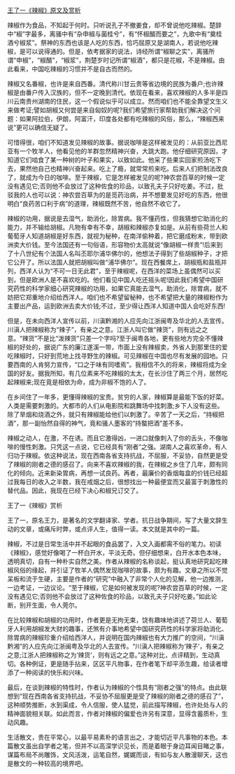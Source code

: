 [王了一《辣椒》原文及赏析](https://www.vrrw.net/wx/9035.html)

辣椒作为食品，不知起于何时。只听说孔子不撤姜食，却不曾说他吃辣椒。楚辞中“椒”字最多，离骚中有“杂申椒与菌桂兮”，有“怀椒醑而要之”，九歌中有“奠桂酒兮椒浆”。祭神的东西也该是人吃的东西，恰巧屈原又是湖南人，若说他吃辣椒，是可以说得通的。但是，依考据家的说法，诗经所谓“椒聊之实”，离骚所谓“申椒”，“椒醑”，“椒浆”，荆楚岁时记所谓“椒酒”，都只是花椒，不是辣椒。由此看来，中国吃辣椒的习惯并不是自古而然的。

辣椒又名番椒，也许是来自西番。清代称川甘云贵等省边境的民族为番户;也许辣椒是由番户传入汉族的，但不一定晚到清代。依现在看来，喜欢辣椒的人多半是四川云南贵州湖南的住民，这一个假说似乎可以成立。然而咱们也不能全靠望文生义来做考证;譬如胡椒又何尝是来自匈奴的呢?我们希望旅行家帮助我们解决这个问题：如果阿拉伯，伊朗，阿富汗，印度各处都有吃辣椒的风俗，那么，“辣椒西来说”更可以确信无疑了。



可惜得很，咱们不知道发见辣椒的故事。据说咖啡是这样被发见的：从前亚比西尼亚有一个牧羊人，他看见他的羊群忽然精神兴奋，大跳大跑。他仔细研究原因，才知道它们啮食了某一种树的叶子和果实，以致如此。他采了些果实回家煎汤吃下去，果然他自己也精神兴奋起来。吃上了瘾，就常常煎来吃。后来人们把制法改良了，就成为今日的咖啡。至于辣椒，它是怎样被发见的呢?神农尝百草的时候一定没有遇见它;否则他不会放过了这种佐食的珍品，以致孔夫子只好吃姜。不过，批驳我的人也可以说：神农尝百草为的是觅药治病，并不想要发见好吃的东西，他很明白“良药苦口利于病”的道理，辣椒既然不苦，他自然不收它了。

辣椒的功用，据说是去湿气，助消化，除胃病。我不懂药性，但我猜想它助消化的能力，并不输给胡椒。凡物有幸有不幸，胡椒和辣椒亦复如是。从前有些荷兰人和葡萄牙人知道胡椒是好东西，就视为秘种，在南洋偷种着，把它磨成粉末，带到欧洲卖大价钱。至今法国还有一句俗语，形容物价太高就说“像胡椒一样贵”!后来到了十八世纪有个法国人名叫丕耶尔浦华佛尔的，他想法子得到了些胡椒种子，才把它公开了。所以法国人就把胡椒叫做“浦华佛尔”。现在西餐席上，胡椒瓶和盐瓶并列，西洋人认为“不可一日无此君”，至于辣椒呢，在西洋的菜场上虽偶然可以买到，但是欧洲人是不喜欢吃的。他们看见中国人吃还摇头呢!因此我们希望中国研究药性的科学家细心研究辣椒的功用，如果它真能去湿气，助消化，除胃病，就不妨把它郑重地介绍给西洋人。咱们也不希望留秘种，也不希望把大量的辣椒粉作为主要出产品，运到欧洲去卖大价钱;不过，至少得让西洋人知道中国人会吃好东西!

但是，在未向西洋人宣传以前，川滇黔湘的人应先向江浙闽粤及华北的人去宣传。川滇人把辣椒称为“辣子”，有亲之之意。江浙人叫它做“辣货”，则有远之之意。“辣货”不是比“泼辣货”只差一个字吗?至于闽粤各地，更有些地方完全不懂辣椒的好处的，据说广东的廉江遂溪一带，市面上没有辣椒卖，外省人到那里住的爱吃辣椒时，只好到荒地上找寻野生的辣椒。可见辣椒在中国也尽有发展的园地。只要西南的人肯努力宣传，“口之于味有同嗜焉”。我相信不久的将来，辣椒将成为全国的好友。据我所知，有几位素来不吃辣椒的太太，在长沙住了两三个月，居然吃起辣椒来;现在竟是相依为命，成为非椒不饱的人了。

在乡间住了一年多，更懂得辣椒的宝贵。贫穷的人家，辣椒算是最能下饭的好菜。人类是需要刺激的。大都市的人们从电影院和跳舞场中找刺激;乡下人没有这些。除了旱烟和烧酒之外，就只有辣椒能给他们以刺激了。辛苦了一天之后，“持椒把酒”，那一副怡然自得的神气，竟和骚人墨客的“持螯把酒”差不多。

辣椒之动人，在激，不在诱。而且它激得凶，一进口就像刺入了你的舌头，不像咖啡的慢性刺激。只凭这一点说，它已经具有“刚者”之强。湖南人之喜欢革命，有人归功于辣椒。依这种说法，现在西南各省支持抗战，不屈服，不妥协，自然更是受了辣椒的刚者之德的感召了。向来不喜欢辣椒的我，在辣椒之乡住了几年，颇有同化的倾向。近来新染胃病，再想一试良药。再者，最廉价的香烟每盒的价钱已经超过我每日的收入之半数，我在戒烟之后，很想找出一种最便宜而又最富于刺激性的替代品。因此，我现在已经下决心和椒兄订交了。

王了一《辣椒》赏析

王了一，原名王力，是著名的文学翻译家、学者。抗日战争期间，写了大量文辞生动的文章，或痛斥时弊，或点评人生，值得一读。本文就是其中的一篇。

辣椒，不过是日常生活中并不起眼的食品罢了，入文入画都需不俗的笔力。初读《辣椒》，感觉好像喝了一杯白开水，平淡无奇。但仔细想来，白开水本色本味，透明真切，自有一种朴实自然之美。作者从辣椒的名称谈起，挺认真地研究起吃辣椒风俗的缘起，并引证了牧羊人偶然发现咖啡的故事，颇为有趣。文章之所以不觉呆板和流于生硬，主要是作者的“研究”中融入了非常个人化的见解，他一边推测，一边考证，一边议论。“至于辣椒，它是如何被发现的呢?神农尝百草的时候，一定没有遇见它;否则他不会放过了这种佐食的珍品，以致孔夫子只好吃姜。”如此论断，别开生面，令人莞尔。

在比较辣椒和胡椒的功用时，作者更是无拘无束，饶有趣味地讲述了荷兰人、葡萄牙人利用胡椒发大财的趣事，还煞有介事地希望中国研究药性的科学家将助消化、除胃病的辣椒珍重介绍给西洋人，并说明在国内辣椒也有大力推广的空间，“川滇黔湘”的人应先向江浙闽粤及华北的人去宣传。“川滇人把辣椒称为‘辣子’，有亲之之意;江浙人把辣椒称之为‘辣货’，则有远之之意。”这种对比，点评精到，生动真切。各种例证，更是随手拈来，区区平凡物事，在作者笔下却平添生趣，给读者增添了一种阅读的快乐和兴味。

最后，在谈到辣椒的特性时，作者认为辣椒的个性具有“刚者之强”的特点。由此联想到“现在西南各省支持抗战，不妥协不屈服更是受了辣椒的刚者之德的感召了”，这种顺势推断，水到渠成，令人信服，使人猛觉，前此描写辣椒，也许处处与人的精神面貌相关联。如此而言，作者对辣椒的偏爱也许另有深意，显得含蓄质朴，生动风趣。

生活散文，贵在平常心，以最平易素朴的语言出之，才能切近平凡事物的本色。本篇散文虽出自学者之笔，但并不以高深学识见长，而是着眼于身边耳闻目睹之事，谋篇布局不尚雕饰，文风活泼，运笔自然，娓娓而谈，有如与友人散漫聊天，这也是散文的一种较高的境界吧。

